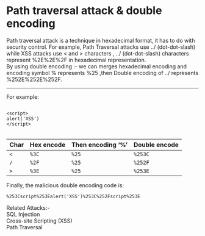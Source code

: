 <h1> Path traversal attack & double encoding</h1>
<p> Path traversal attack is a technique in hexadecimal format, it has to do with security control.
For example, Path Traversal attacks use ../ (dot-dot-slash) while XSS attacks use < and > characters ,  ../ (dot-dot-slash) characters represent %2E%2E%2F in hexadecimal representation.
<br>
By using double encoding :-
we can merges hexadecimal encoding and encoding symbol % represents %25 ,then Double encoding of ../ represents %252E%252E%252F.
<hr>
For example:
<pre class="highlight">
<code>
<span class="nt">&lt;script&gt;</span>
<span class="nx">alert</span><span class="p">(<span><span class="dl">'</span><spanclass="s1">XSS</span><spanclass="dl">'</span><span class="p">)</span>
<span class="nt">&lt;/script&gt;</span>
</code>
</pre>

<table>
  <thead>
    <tr>
      <th>Char</th>
      <th>Hex encode</th>
      <th>Then encoding ‘%’</th>
      <th>Double encode</th>
    </tr>
  </thead>
  <tbody>
    <tr>
      <td><code class="language-plaintext highlighter-rouge">&lt;</code></td>
      <td><code class="language-plaintext highlighter-rouge">%3C</code></td>
      <td><code class="language-plaintext highlighter-rouge">%25</code></td>
      <td><code class="language-plaintext highlighter-rouge">%253C</code></td>
    </tr>
    <tr>
      <td><code class="language-plaintext highlighter-rouge">/</code></td>
      <td><code class="language-plaintext highlighter-rouge">%2F</code></td>
      <td><code class="language-plaintext highlighter-rouge">%25</code></td>
      <td><code class="language-plaintext highlighter-rouge">%252F</code></td>
    </tr>
    <tr>
      <td><code class="language-plaintext highlighter-rouge">&gt;</code></td>
      <td><code class="language-plaintext highlighter-rouge">%3E</code></td>
      <td><code class="language-plaintext highlighter-rouge">%25</code></td>
      <td><code class="language-plaintext highlighter-rouge">%253E</code></td>
    </tr>
  </tbody>
</table>
<p>Finally, the malicious double encoding code is:</p>
<p><code class="language-plaintext highlighter-rouge">%253Cscript%253Ealert('XSS')%253C%252Fscript%253E</code></p>

Related Attacks:-<br>
SQL Injection<br>
Cross-site Scripting (XSS)<br>
Path Traversal
